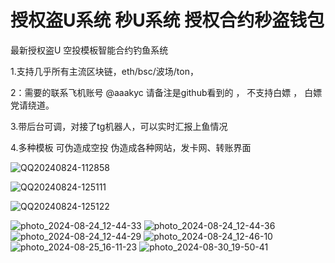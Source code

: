 # 授权盗U系统 秒U系统 授权合约秒盗钱包

最新授权盗U 空投模板智能合约钓鱼系统

1.支持几乎所有主流区块链，eth/bsc/波场/ton，


2：需要的联系飞机账号 @aaakyc 请备注是github看到的 ， 不支持白嫖 ， 白嫖党请绕道。



3.带后台可调，对接了tg机器人，可以实时汇报上鱼情况


4.多种模板 可伪造成空投 伪造成各种网站，发卡网、转账界面

![QQ20240824-112858](https://github.com/user-attachments/assets/3d652606-92f4-476a-a34c-22cf72afeb2a)

![QQ20240824-125111](https://github.com/user-attachments/assets/e780777e-6a50-4a87-ac60-e5811a3cfba8)


![QQ20240824-125122](https://github.com/user-attachments/assets/0bb0dd23-bedc-4a08-897a-4d8a2cb3672d)



![photo_2024-08-24_12-44-33](https://github.com/user-attachments/assets/15fe53e1-01b5-4df5-ab33-ac0dc4113103)
![photo_2024-08-24_12-44-36](https://github.com/user-attachments/assets/3acb5eea-27f1-44e6-a400-842a8c6bb1ec)
![photo_2024-08-24_12-44-29](https://github.com/user-attachments/assets/6ba62ffe-acdf-464b-b4fa-2791d8c3834b)
![photo_2024-08-24_12-46-10](https://github.com/user-attachments/assets/bbd1e17c-aad3-44da-a377-b791216b0c29)
![photo_2024-08-25_16-11-23](https://github.com/user-attachments/assets/36ab8292-2a19-4341-99cc-a569d8fa529a)
![photo_2024-08-30_19-50-41](https://github.com/user-attachments/assets/6c110f59-0ef1-464b-a1c5-acf1142e7686)




